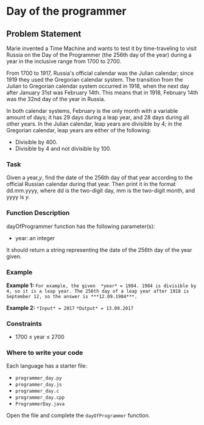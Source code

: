 # Day of the programmer

## Problem Statement

Marie invented a Time Machine and wants to test it by time-traveling to visit Russia on the Day of the Programmer (the 256th day of the year) during a year in the inclusive range from 1700 to 2700.

From 1700 to 1917, Russia's official calendar was the Julian calendar; since 1919 they used the Gregorian calendar system. The transition from the Julian to Gregorian calendar system occurred in 1918, when the next day after January 31st was February 14th. This means that in 1918, February 14th was the 32nd day of the year in Russia.

In both calendar systems, February is the only month with a variable amount of days; it has 29 days during a leap year, and 28 days during all other years. In the Julian calendar, leap years are divisible by 4; in the Gregorian calendar, leap years are either of the following:
- Divisible by 400.
- Divisible by 4 and not divisible by 100.

### Task

Given a year,*y*, find the date of the 256th day of that year according to the official Russian calendar during that year. Then print it in the format dd.mm.yyyy, where dd is the two-digit day, mm is the two-digit month, and yyyy is *y*.

### Function Description


dayOfProgrammer function has the following parameter(s):

- year: an integer

It should return a string representing the date of the 256th day of the year given.

### Example

**Example 1:**
`
For example, the given  *year* = 1984. 1984 is divisible by 4, so it is a leap year. The 256th day of a leap year after 1918 is September 12, so the answer is ***12.09.1984***.
`

**Example 2:**
`
*Input* = 2017
`
`
*Output* = 13.09.2017
`

### Constraints

- 1700 ≤ year ≤ 2700

### Where to write your code

Each language has a starter file:
- `programmer_day.py`
- `programmer_day.js`
- `programmer_day.c`
- `programmer_day.cpp`
- `ProgrammerDay.java`

Open the file and complete the `dayOfProgrammer` function.